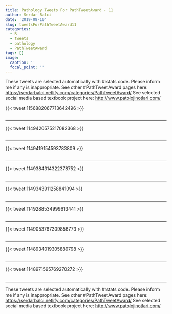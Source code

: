 ```yaml
---
title: Pathology Tweets For PathTweetAward - 11
author: Serdar Balci
date: '2019-08-10'
slug: tweetsForPathTweetAward11
categories:
  - R
  - tweets
  - pathology
  - PathTweetAward
tags: []
image:
  caption: ''
  focal_point: ''
---
```



These tweets are selected automatically with #rstats code. Please inform me if any is inappropriate.
See other #PathTweetAward pages here: https://serdarbalci.netlify.com/categories/PathTweetAward/ 
See selected social media based textbook project here: http://www.patolojinotlari.com/

{{< tweet 1156882067713642496 >}}
<br>
<br>
<hr>
{{< tweet 1149420575217082368 >}}
<br>
<br>
<hr>
{{< tweet 1149419154593783809 >}}
<br>
<br>
<hr>
{{< tweet 1149384314322378752 >}}
<br>
<br>
<hr>
{{< tweet 1149343911258841094 >}}
<br>
<br>
<hr>
{{< tweet 1149288534999613441 >}}
<br>
<br>
<hr>
{{< tweet 1149053767309856773 >}}
<br>
<br>
<hr>
{{< tweet 1148934019305889798 >}}
<br>
<br>
<hr>
{{< tweet 1148971595769270272 >}}
<br>
<br>
<hr>


These tweets are selected automatically with #rstats code. Please inform me if any is inappropriate.
See other #PathTweetAward pages here: https://serdarbalci.netlify.com/categories/PathTweetAward/ 
See selected social media based textbook project here: http://www.patolojinotlari.com/
